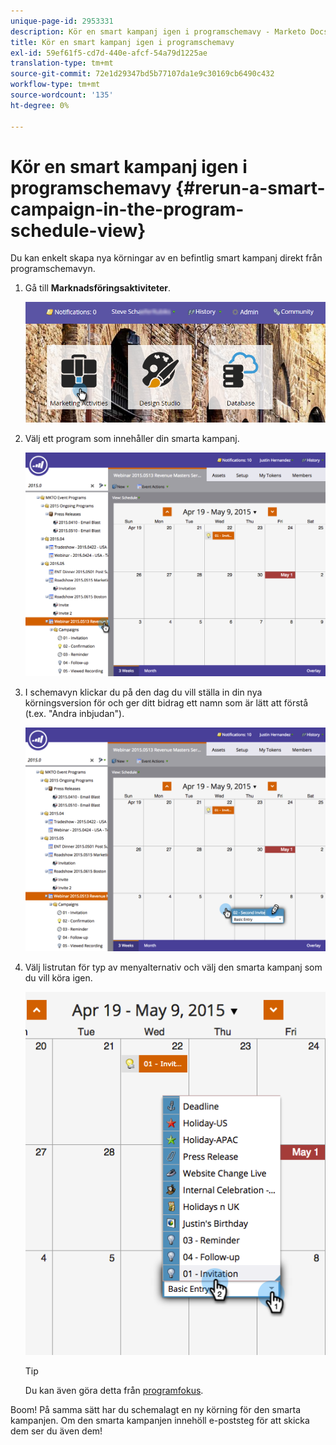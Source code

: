 ```yaml
---
unique-page-id: 2953331
description: Kör en smart kampanj igen i programschemavy - Marketo Docs - produktdokumentation
title: Kör en smart kampanj igen i programschemavy
exl-id: 59ef61f5-cd7d-440e-afcf-54a79d1225ae
translation-type: tm+mt
source-git-commit: 72e1d29347bd5b77107da1e9c30169cb6490c432
workflow-type: tm+mt
source-wordcount: '135'
ht-degree: 0%

---
```


# Kör en smart kampanj igen i programschemavy {#rerun-a-smart-campaign-in-the-program-schedule-view}

Du kan enkelt skapa nya körningar av en befintlig smart kampanj direkt från programschemavyn.

1. Gå till **Marknadsföringsaktiviteter**.

   ![](assets/login-marketing-activities-3.png)

1. Välj ett program som innehåller din smarta kampanj.

   ![](assets/image2015-4-16-14-3a40-3a11.png)

1. I schemavyn klickar du på den dag du vill ställa in din nya körningsversion för och ger ditt bidrag ett namn som är lätt att förstå (t.ex. &quot;Andra inbjudan&quot;).

   ![](assets/image2015-4-16-14-3a42-3a0.png)

1. Välj listrutan för typ av menyalternativ och välj den smarta kampanj som du vill köra igen.

   ![](assets/image2015-4-16-15-3a26-3a33.png)

   >[!TIP]
   >
   >Du kan även göra detta från [programfokus](/help/marketo/product-docs/core-marketo-concepts/marketing-calendar/understanding-the-calendar/understand-enable-program-focus.md).

Boom! På samma sätt har du schemalagt en ny körning för den smarta kampanjen. Om den smarta kampanjen innehöll e-poststeg för att skicka dem ser du även dem!
